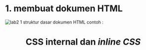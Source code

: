 # 1. membuat dokumen HTML
![lab2 1](https://github.com/user-attachments/assets/dbfa4bb4-62ff-4a08-ad5c-7f6ea17d0308)
     struktur dasar dokumen HTML
     contoh : <!DOCTYPE html>
    <html lang="en">
    <head>
        <meta charset="UTF-8">
        <meta name="viewport" content="width=device-width, initial-scale=1.0">
        <title>CSS Dasar</title>
    </head>
    <body>
       <header>
          <h1>CSS internal dan <i>inline CSS</h1>
       </header>
